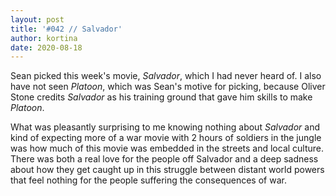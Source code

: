 ```yaml
---
layout: post
title: '#042 // Salvador'
author: kortina
date: 2020-08-18
---
```


Sean picked  this week's movie, *Salvador*, which I had never heard of. I also have not seen *Platoon*, which was Sean's motive for picking, because
Oliver Stone credits *Salvador* as his training ground that gave him skills to make *Platoon*.

What was pleasantly surprising to me knowing nothing about *Salvador* and kind of expecting more of a war movie with 2 hours of soldiers in the jungle
was how much of this movie was embedded in the streets and local culture. There was both a real love for the people off Salvador and a deep sadness
about how they get caught up in this struggle between distant world powers that feel nothing for the people suffering the consequences of war.